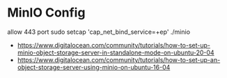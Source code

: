 # MinIO Config

allow 443 port
sudo setcap 'cap_net_bind_service=+ep' ./minio

- https://www.digitalocean.com/community/tutorials/how-to-set-up-minio-object-storage-server-in-standalone-mode-on-ubuntu-20-04
- https://www.digitalocean.com/community/tutorials/how-to-set-up-an-object-storage-server-using-minio-on-ubuntu-16-04
